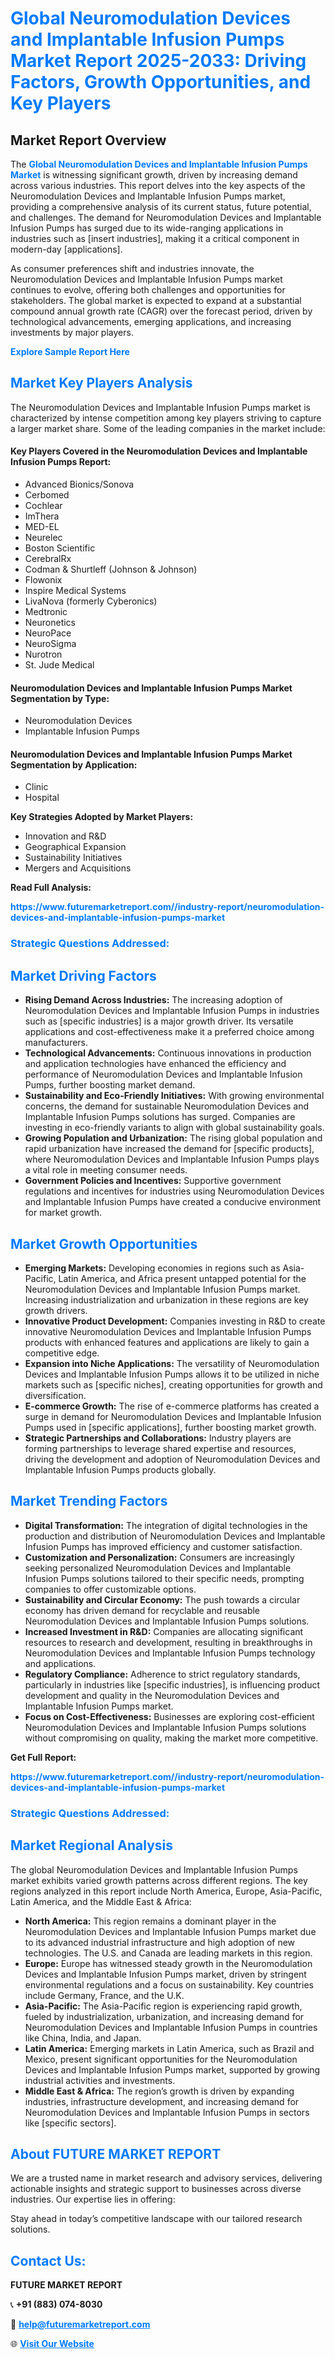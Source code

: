 <h1 style="color: #007BFF;">Global Neuromodulation Devices and Implantable Infusion Pumps Market Report 2025-2033: Driving Factors, Growth Opportunities, and Key Players</h1>

<section id="overview">
<h2>Market Report Overview</h2>
<p>The <a href="https://www.futuremarketreport.com//industry-report/neuromodulation-devices-and-implantable-infusion-pumps-market" style="color: #007BFF; text-decoration: none;"><strong>Global Neuromodulation Devices and Implantable Infusion Pumps Market</strong></a> is witnessing significant growth, driven by increasing demand across various industries. This report delves into the key aspects of the Neuromodulation Devices and Implantable Infusion Pumps market, providing a comprehensive analysis of its current status, future potential, and challenges. The demand for Neuromodulation Devices and Implantable Infusion Pumps has surged due to its wide-ranging applications in industries such as [insert industries], making it a critical component in modern-day [applications].</p>
<p>As consumer preferences shift and industries innovate, the Neuromodulation Devices and Implantable Infusion Pumps market continues to evolve, offering both challenges and opportunities for stakeholders. The global market is expected to expand at a substantial compound annual growth rate (CAGR) over the forecast period, driven by technological advancements, emerging applications, and increasing investments by major players.</p>
</section>

<section id="overview">
<p><a href="https://www.futuremarketreport.com//request-sample/reportId=85783" style="color: #007BFF; text-decoration: none;"><strong>Explore Sample Report Here</strong></a></p>
</section>

<section id="key-players">
<h2 style="color: #007BFF;">Market Key Players Analysis</h2>
<p>The Neuromodulation Devices and Implantable Infusion Pumps market is characterized by intense competition among key players striving to capture a larger market share. Some of the leading companies in the market include:</p>
<h4>Key Players Covered in the Neuromodulation Devices and Implantable Infusion Pumps Report:</h4>
<ul><li>Advanced Bionics/Sonova</li><li>Cerbomed</li><li>Cochlear</li><li>ImThera</li><li>MED-EL</li><li>Neurelec</li><li>Boston Scientific</li><li>CerebralRx</li><li>Codman &amp; Shurtleff (Johnson &amp; Johnson)</li><li>Flowonix</li><li>Inspire Medical Systems</li><li>LivaNova (formerly Cyberonics)</li><li>Medtronic</li><li>Neuronetics</li><li>NeuroPace</li><li>NeuroSigma</li><li>Nurotron</li><li>St. Jude Medical</li></ul>
<h4>Neuromodulation Devices and Implantable Infusion Pumps Market Segmentation by Type:</h4>
<ul><li>Neuromodulation Devices</li><li>Implantable Infusion Pumps</li></ul>

<h4>Neuromodulation Devices and Implantable Infusion Pumps Market Segmentation by Application:</h4>
<ul><li>Clinic</li><li>Hospital</li></ul>
<p><strong>Key Strategies Adopted by Market Players:</strong></p>
<ul>
<li>Innovation and R&D</li>
<li>Geographical Expansion</li>
<li>Sustainability Initiatives</li>
<li>Mergers and Acquisitions</li>
</ul>
</section>

<section>
<p><strong>Read Full Analysis: </strong></p><a href="https://www.futuremarketreport.com//industry-report/neuromodulation-devices-and-implantable-infusion-pumps-market" style="color: #007BFF; text-decoration: none;"><strong>https://www.futuremarketreport.com//industry-report/neuromodulation-devices-and-implantable-infusion-pumps-market</strong></a>
<h3 style="color: #007BFF;">Strategic Questions Addressed:</h3>
</section>

<section id="driving-factors">
<h2 style="color: #007BFF;">Market Driving Factors</h2>
<ul>
<li><strong>Rising Demand Across Industries:</strong> The increasing adoption of Neuromodulation Devices and Implantable Infusion Pumps in industries such as [specific industries] is a major growth driver. Its versatile applications and cost-effectiveness make it a preferred choice among manufacturers.</li>
<li><strong>Technological Advancements:</strong> Continuous innovations in production and application technologies have enhanced the efficiency and performance of Neuromodulation Devices and Implantable Infusion Pumps, further boosting market demand.</li>
<li><strong>Sustainability and Eco-Friendly Initiatives:</strong> With growing environmental concerns, the demand for sustainable Neuromodulation Devices and Implantable Infusion Pumps solutions has surged. Companies are investing in eco-friendly variants to align with global sustainability goals.</li>
<li><strong>Growing Population and Urbanization:</strong> The rising global population and rapid urbanization have increased the demand for [specific products], where Neuromodulation Devices and Implantable Infusion Pumps plays a vital role in meeting consumer needs.</li>
<li><strong>Government Policies and Incentives:</strong> Supportive government regulations and incentives for industries using Neuromodulation Devices and Implantable Infusion Pumps have created a conducive environment for market growth.</li>
</ul>
</section>

<section id="growth-opportunities">
<h2 style="color: #007BFF;">Market Growth Opportunities</h2>
<ul>
<li><strong>Emerging Markets:</strong> Developing economies in regions such as Asia-Pacific, Latin America, and Africa present untapped potential for the Neuromodulation Devices and Implantable Infusion Pumps market. Increasing industrialization and urbanization in these regions are key growth drivers.</li>
<li><strong>Innovative Product Development:</strong> Companies investing in R&D to create innovative Neuromodulation Devices and Implantable Infusion Pumps products with enhanced features and applications are likely to gain a competitive edge.</li>
<li><strong>Expansion into Niche Applications:</strong> The versatility of Neuromodulation Devices and Implantable Infusion Pumps allows it to be utilized in niche markets such as [specific niches], creating opportunities for growth and diversification.</li>
<li><strong>E-commerce Growth:</strong> The rise of e-commerce platforms has created a surge in demand for Neuromodulation Devices and Implantable Infusion Pumps used in [specific applications], further boosting market growth.</li>
<li><strong>Strategic Partnerships and Collaborations:</strong> Industry players are forming partnerships to leverage shared expertise and resources, driving the development and adoption of Neuromodulation Devices and Implantable Infusion Pumps products globally.</li>
</ul>
</section>

<section id="trending-factors">
<h2 style="color: #007BFF;">Market Trending Factors</h2>
<ul>
<li><strong>Digital Transformation:</strong> The integration of digital technologies in the production and distribution of Neuromodulation Devices and Implantable Infusion Pumps has improved efficiency and customer satisfaction.</li>
<li><strong>Customization and Personalization:</strong> Consumers are increasingly seeking personalized Neuromodulation Devices and Implantable Infusion Pumps solutions tailored to their specific needs, prompting companies to offer customizable options.</li>
<li><strong>Sustainability and Circular Economy:</strong> The push towards a circular economy has driven demand for recyclable and reusable Neuromodulation Devices and Implantable Infusion Pumps solutions.</li>
<li><strong>Increased Investment in R&D:</strong> Companies are allocating significant resources to research and development, resulting in breakthroughs in Neuromodulation Devices and Implantable Infusion Pumps technology and applications.</li>
<li><strong>Regulatory Compliance:</strong> Adherence to strict regulatory standards, particularly in industries like [specific industries], is influencing product development and quality in the Neuromodulation Devices and Implantable Infusion Pumps market.</li>
<li><strong>Focus on Cost-Effectiveness:</strong> Businesses are exploring cost-efficient Neuromodulation Devices and Implantable Infusion Pumps solutions without compromising on quality, making the market more competitive.</li>
</ul>
</section>

<section>
<p><strong>Get Full Report: </strong></p><a href="https://www.futuremarketreport.com//industry-report/neuromodulation-devices-and-implantable-infusion-pumps-market" style="color: #007BFF; text-decoration: none;"><strong>https://www.futuremarketreport.com//industry-report/neuromodulation-devices-and-implantable-infusion-pumps-market</strong></a>
<h3 style="color: #007BFF;">Strategic Questions Addressed:</h3>
</section>


<section id="regional-analysis">
<h2 style="color: #007BFF;">Market Regional Analysis</h2>
<p>The global Neuromodulation Devices and Implantable Infusion Pumps market exhibits varied growth patterns across different regions. The key regions analyzed in this report include North America, Europe, Asia-Pacific, Latin America, and the Middle East & Africa:</p>
<ul>
<li><strong>North America:</strong> This region remains a dominant player in the Neuromodulation Devices and Implantable Infusion Pumps market due to its advanced industrial infrastructure and high adoption of new technologies. The U.S. and Canada are leading markets in this region.</li>
<li><strong>Europe:</strong> Europe has witnessed steady growth in the Neuromodulation Devices and Implantable Infusion Pumps market, driven by stringent environmental regulations and a focus on sustainability. Key countries include Germany, France, and the U.K.</li>
<li><strong>Asia-Pacific:</strong> The Asia-Pacific region is experiencing rapid growth, fueled by industrialization, urbanization, and increasing demand for Neuromodulation Devices and Implantable Infusion Pumps in countries like China, India, and Japan.</li>
<li><strong>Latin America:</strong> Emerging markets in Latin America, such as Brazil and Mexico, present significant opportunities for the Neuromodulation Devices and Implantable Infusion Pumps market, supported by growing industrial activities and investments.</li>
<li><strong>Middle East & Africa:</strong> The region’s growth is driven by expanding industries, infrastructure development, and increasing demand for Neuromodulation Devices and Implantable Infusion Pumps in sectors like [specific sectors].</li>
</ul>
</section>

<footer>
<h2 style="color: #007BFF;">About FUTURE MARKET REPORT</h2>
<p>We are a trusted name in market research and advisory services, delivering actionable insights and strategic support to businesses across diverse industries. Our expertise lies in offering:</p>

<p>Stay ahead in today’s competitive landscape with our tailored research solutions.</p>

<h2 style="color: #007BFF;">Contact Us:</h2>
<p><strong>FUTURE MARKET REPORT</strong></p>
<p>📞 <strong>+91 (883) 074-8030</strong></p>
<p>📧 <strong><a href="mailto:help@futuremarketreport.com" style="color: #007BFF;">help@futuremarketreport.com</a></strong></p>
<p>🌐 <strong><a href="https://www.futuremarketreport.com/" style="color: #007BFF;">Visit Our Website</a></strong></p>
</footer>